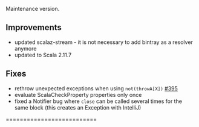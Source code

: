 Maintenance version.

## Improvements

 * updated scalaz-stream - it is not necessary to add bintray as a resolver anymore
 * updated to Scala 2.11.7
 
## Fixes 

 * rethrow unexpected exceptions when using `not(throwA[X])` [#395](http://github.com/etorreborre/specs2/issues/3895)
 * evaluate ScalaCheckProperty properties only once
 * fixed a Notifier bug where `close` can be called several times for the same block (this creates an Exception with IntelliJ)

==========================

